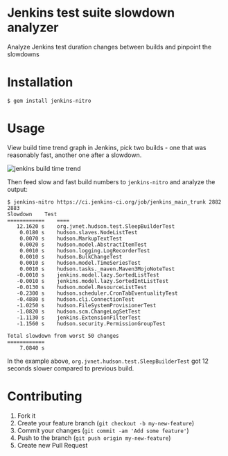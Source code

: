 Jenkins test suite slowdown analyzer
=====================================

Analyze Jenkins test duration changes between builds and pinpoint the slowdowns

Installation
============

    $ gem install jenkins-nitro

Usage
=====

View build time trend graph in Jenkins, pick two builds - one that was reasonably fast, another one after a slowdown. 

![jenkins build time trend](https://dl.dropboxusercontent.com/u/176100/opensource/jenkins-nitro.png)

Then feed slow and fast build numbers to `jenkins-nitro` and analyze the output:

```
$ jenkins-nitro https://ci.jenkins-ci.org/job/jenkins_main_trunk 2882 2883
Slowdown	Test
============	====
   12.1620 s	org.jvnet.hudson.test.SleepBuilderTest
    0.0180 s	hudson.slaves.NodeListTest
    0.0070 s	hudson.MarkupTextTest
    0.0020 s	hudson.model.AbstractItemTest
    0.0010 s	hudson.logging.LogRecorderTest
    0.0010 s	hudson.BulkChangeTest
    0.0010 s	hudson.model.TimeSeriesTest
    0.0010 s	hudson.tasks._maven.Maven3MojoNoteTest
   -0.0010 s	jenkins.model.lazy.SortedListTest
   -0.0010 s	jenkins.model.lazy.SortedIntListTest
   -0.0130 s	hudson.model.ResourceListTest
   -0.2300 s	hudson.scheduler.CronTabEventualityTest
   -0.4880 s	hudson.cli.ConnectionTest
   -1.0250 s	hudson.FileSystemProvisionerTest
   -1.0820 s	hudson.scm.ChangeLogSetTest
   -1.1130 s	jenkins.ExtensionFilterTest
   -1.1560 s	hudson.security.PermissionGroupTest

Total slowdown from worst 50 changes
============
    7.0840 s
```

In the example above, `org.jvnet.hudson.test.SleepBuilderTest` got 12 seconds slower compared to previous build.


Contributing
============

1. Fork it
2. Create your feature branch (`git checkout -b my-new-feature`)
3. Commit your changes (`git commit -am 'Add some feature'`)
4. Push to the branch (`git push origin my-new-feature`)
5. Create new Pull Request
